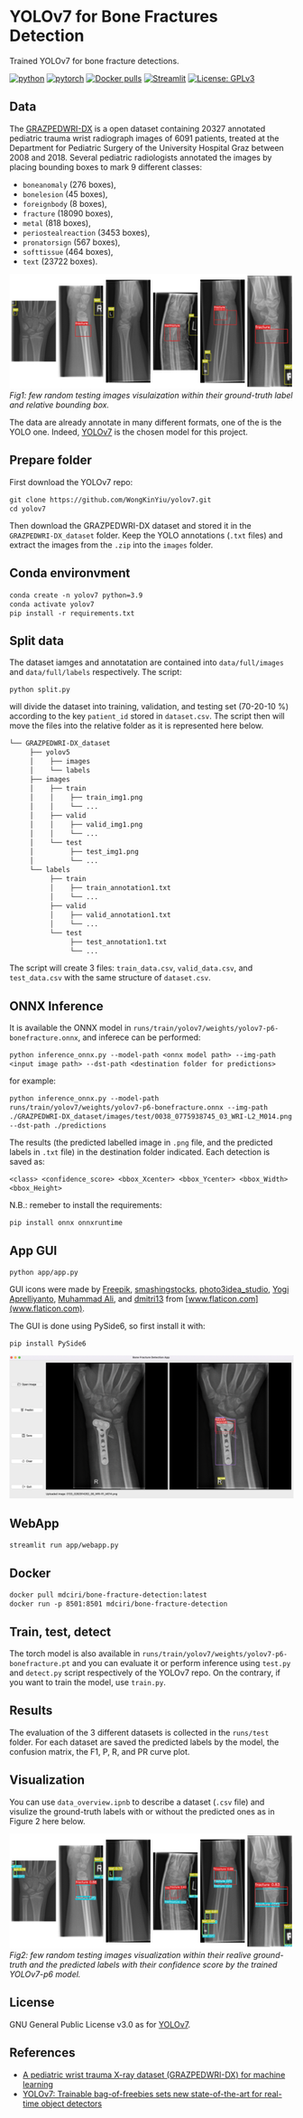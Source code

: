 # YOLOv7 for Bone Fractures Detection

Trained YOLOv7 for bone fracture detections.

[![python](https://img.shields.io/badge/Python-3.9-3776AB.svg?style=flat&logo=python&logoColor=white)](https://www.python.org)
[![pytorch](https://img.shields.io/badge/PyTorch-1.13.1-EE4C2C.svg?style=flat&logo=pytorch)](https://pytorch.org)
[![Docker pulls](https://img.shields.io/docker/pulls/mdciri/bone-fracture-detection)](https://hub.docker.com/repository/docker/mdciri/bone-fracture-detection)
[![Streamlit](https://img.shields.io/badge/Streamlit-1.13.0-FF4B4B.svg?style=flat&logo=Streamlit&logoColor=white)](https://streamlit.io)
[![License: GPLv3](https://img.shields.io/badge/License-GPLv3-blue.svg)](https://www.gnu.org/licenses/gpl-3.0)
 
## Data
The [GRAZPEDWRI-DX](https://www.nature.com/articles/s41597-022-01328-z) is a open dataset containing 20327 annotated pediatric trauma wrist radiograph images of 6091 patients, treated at the Department for Pediatric Surgery of the University Hospital Graz between 2008 and 2018. Several pediatric radiologists annotated the images by placing bounding boxes to mark 9 different classes:

- `boneanomaly`  (276 boxes),
- `bonelesion` (45 boxes),
- `foreignbody` (8 boxes),
- `fracture` (18090 boxes),
- `metal` (818 boxes),
- `periostealreaction` (3453 boxes),
- `pronatorsign` (567 boxes),
- `softtissue` (464 boxes),
- `text` (23722 boxes).

![overview](images/overview.png)
*Fig1: few random testing images visulaization within their ground-truth label and relative bounding box.*

The data are already annotate in many different formats, one of the is the YOLO one. Indeed, [YOLOv7](https://github.com/WongKinYiu/yolov7.git) is the chosen model for this project.

## Prepare folder

First download the YOLOv7 repo:

    git clone https://github.com/WongKinYiu/yolov7.git
    cd yolov7

Then download the GRAZPEDWRI-DX dataset and stored it in the `GRAZPEDWRI-DX_dataset` folder. Keep the YOLO annotations (`.txt` files) and extract the images from the `.zip` into the `images` folder.

## Conda environvment

    conda create -n yolov7 python=3.9
    conda activate yolov7
    pip install -r requirements.txt

## Split data

The dataset iamges and annotatation are contained into `data/full/images` and `data/full/labels` respectively. The script:

    python split.py

will divide the dataset into training, validation, and testing set (70-20-10 %) according to the key `patient_id` stored in `dataset.csv`. The script then will move the files into the relative folder as it is represented here below.


    └── GRAZPEDWRI-DX_dataset     
         ├── yolov5
         │    ├── images
         │    └── labels
         ├── images
         │    ├── train
         │    │    ├── train_img1.png
         │    │    └── ...
         │    ├── valid
         │    │    ├── valid_img1.png
         │    │    └── ...
         │    └── test
         │         ├── test_img1.png
         │         └── ...
         └── labels
              ├── train
              │    ├── train_annotation1.txt
              │    └── ...
              ├── valid
              │    ├── valid_annotation1.txt
              │    └── ...
              └── test
                   ├── test_annotation1.txt
                   └── ...

The script will create 3 files: `train_data.csv`, `valid_data.csv`, and `test_data.csv` with the same structure of `dataset.csv`.

## ONNX Inference

It is available the ONNX model in `runs/train/yolov7/weights/yolov7-p6-bonefracture.onnx`, and inferece can be performed:

    python inference_onnx.py --model-path <onnx model path> --img-path <input image path> --dst-path <destination folder for predictions>

for example:

    python inference_onnx.py --model-path runs/train/yolov7/weights/yolov7-p6-bonefracture.onnx --img-path ./GRAZPEDWRI-DX_dataset/images/test/0038_0775938745_03_WRI-L2_M014.png --dst-path ./predictions

The results (the predicted labelled image in `.png` file, and the predicted labels in `.txt` file) in the destination folder indicated. Each detection is saved as:

    <class> <confidence_score> <bbox_Xcenter> <bbox_Ycenter> <bbox_Width> <bbox_Height>

N.B.: remeber to install the requirements:

    pip install onnx onnxruntime

## App GUI

    python app/app.py

GUI icons were made by [Freepik](https://www.flaticon.com/authors/freepik), [smashingstocks](https://www.flaticon.com/authors/smashingstocks), [photo3idea_studio](https://www.flaticon.com/authors/photo3idea-studio), [Yogi Aprelliyanto](https://www.flaticon.com/authors/yogi-aprelliyanto), [Muhammad Ali](https://www.flaticon.com/authors/muhammad-ali), and [dmitri13](https://www.flaticon.com/authors/dmitri13) from [www.flaticon.com](www.flaticon.com).

The GUI is done using PySide6, so first install it with:

    pip install PySide6

![overview](images/app.png)

## WebApp

    streamlit run app/webapp.py  

## Docker

    docker pull mdciri/bone-fracture-detection:latest
    docker run -p 8501:8501 mdciri/bone-fracture-detection

## Train, test, detect

The torch model is also available in `runs/train/yolov7/weights/yolov7-p6-bonefracture.pt` and you can evaluate it or perform inference using `test.py` and `detect.py` script respectively of the YOLOv7 repo. On the contrary, if you want to train the model, use `train.py`.

## Results

The evaluation of the 3 different datasets is collected in the `runs/test` folder. For each dataset are saved the predicted labels by the model, the confusion matrix, the F1, P, R, and PR curve plot.

## Visualization

You can use `data_overview.ipnb` to describe a dataset (`.csv` file) and visulize the ground-truth labels with or without the predicted ones as in Figure 2 here below.

![overview](images/overview_pred.png)
*Fig2: few random testing images visualization within their realive ground-truth and the predicted labels with their confidence score by the trained YOLOv7-p6 model.*

## License

GNU General Public License v3.0 as for [YOLOv7](https://github.com/WongKinYiu/yolov7/blob/main/LICENSE.md).

## References

- [A pediatric wrist trauma X-ray dataset (GRAZPEDWRI-DX) for machine learning](https://www.nature.com/articles/s41597-022-01328-z)
- [YOLOv7: Trainable bag-of-freebies sets new state-of-the-art for real-time object detectors](https://arxiv.org/abs/2207.02696)


